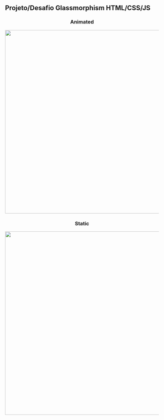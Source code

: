 <h2>Projeto/Desafio Glassmorphism HTML/CSS/JS</h2>
<div align="center">
  <h3>Animated</h3>
<img src="https://user-images.githubusercontent.com/121596125/213295883-683e41f3-1395-48f5-ba2e-e11e6624ec41.gif" width="600px" heigh="285" />
</div>
<span>
<span> 
<span>
<span>
<span>
<span>
<span>
<div align="center">
  <h3>Static</h3>
  <img src="https://user-images.githubusercontent.com/121596125/213296360-379a1375-2536-4972-b2cb-f06f3f93a263.png" width="600px" /> 
</div>
